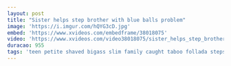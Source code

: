```yaml
---
layout: post
title: "Sister helps step brother with blue balls problem"
image: 'https://i.imgur.com/hQYG3cD.jpg'
embed: 'https://www.xvideos.com/embedframe/38018075'
video: 'https://www.xvideos.com/video38018075/sister_helps_step_brother_with_blue_balls_problem'
duracao: 955
tags: 'teen petite shaved bigass slim family caught taboo follada stepsister stepsis stepbrother yoga-pants family-fuck step-siblings family-porn stepsister-pov stepsis-brother-fuck step-sister-slut'
---
```

